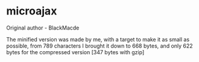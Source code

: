 # microajax
Original author - BlackMacde

The minified version was made by me, with a target to make it as small as possible, from 789 characters I brought it down to 668 bytes, and only 622 bytes for the compressed version [347 bytes with gzip]
